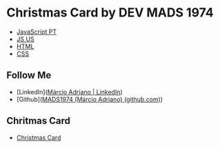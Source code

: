 # Christmas Card by DEV MADS 1974

* [JavaScript PT](https://developer.mozilla.org/pt-BR/docs/Web/JavaScript)
* [JS US](https://developer.mozilla.org/en-US/docs/Web/javascript)
* [HTML](https://developer.mozilla.org/pt-BR/docs/Web/HTML)
* [CSS](https://developer.mozilla.org/pt-BR/docs/Web/CSS)



## Follow Me

* [LinkedIn]([Márcio Adriano | LinkedIn](https://www.linkedin.com/in/mads1974/))
* [Github]([MADS1974 (Márcio Adriano) (github.com)](https://github.com/MADS1974))



## Chritmas Card

* [Christmas Card](https://)



